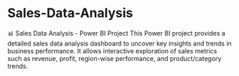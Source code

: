 # Sales-Data-Analysis
📊 Sales Data Analysis - Power BI Project This Power BI project provides a detailed sales data analysis dashboard to uncover key insights and trends in business performance. It allows interactive exploration of sales metrics such as revenue, profit, region-wise performance, and product/category trends.
